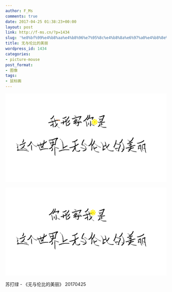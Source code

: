 ```yaml
---
author: F_Ms
comments: true
date: 2017-04-25 01:38:23+00:00
layout: post
link: http://f-ms.cn/?p=1434
slug: '%e8%bf%99%e4%b8%aa%e4%b8%96%e7%95%8c%e4%b8%8a%e6%97%a0%e4%b8%8e%e4%bc%a6%e6%af%94%e7%9a%84%e7%be%8e%e4%b8%bd'
title: 无与伦比的美丽
wordpress_id: 1434
categories:
- picture-mouse
post_format:
- 图像
tags:
- 鼠标画
---
```


![](/img/post/wp/2017/04/我形容你是这个世界上无语伦比的美丽_20170425.png)

![](/img/post/wp/2017/04/你形容我是这这个世界上无语伦比的美丽_20170425.png)


苏打绿 - 《无与伦比的美丽》
20170425
